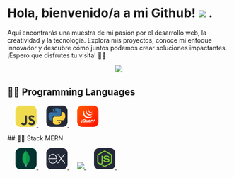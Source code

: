 <h1>Hola, bienvenido/a a mi Github! <img src="https://media2.giphy.com/media/QssGEmpkyEOhBCb7e1/giphy.gif?cid=ecf05e47a0n3gi1bfqntqmob8g9aid1oyj2wr3ds3mg700bl&rid=giphy.gif" width ="25"> .</h1>
<p>
  Aquí encontrarás una muestra de mi pasión por el desarrollo web, la creatividad y la tecnología. Explora mis proyectos, conoce mi enfoque innovador y descubre cómo juntos podemos crear soluciones impactantes. ¡Espero que disfrutes tu visita! 🚀💡  
</p>

<p align="center">
  <a href="https://github.com/DenverCoder1/readme-typing-svg"><img src="https://readme-typing-svg.herokuapp.com?font=Time+New+Roman&color=magenta&size=25&center=true&vCenter=true&width=600&height=100&lines=Valentina+Alejandra+Toledo..&hearts;++;Front-End+Developer;Analista+programadora,;STGO+Chile,;Active+Learner/Researcher,;Love+to+learn+new+stuffs..<3"></a>
</p>

## 👨‍💻 Programming Languages

<p  align="left">
    &emsp;
    <a href="#">
         <img alt="Javascript" src="./icons/JavaScript.svg" width="48">    
    </a>
    &emsp;
    <a href="#" target="_blank"> 
         <img alt="Python" src="./icons/Python-Dark.svg" width="48">
   </a>
    &emsp;
    <a href="#" target="_blank"> 
         <img alt="Jquery" src="./icons/JQuery.svg" width="48">
   </a>
</p>
## 👨‍💻 Stack MERN
  <p align="left">
    &emsp; 
    <a href="#" target="_blank"> 
     <img src="./icons/MongoDB.svg" width="48">  
    </a>   
    &emsp;
    <a href="#" target="_blank">
      <img src="./icons/ExpressJS-Dark.svg" width="48">    
    </a> 
     &emsp;
    <a href="#" target="_blank"> 
      <img src="https://cdn.freebiesupply.com/logos/large/2x/react-1-logo-png-transparent.png" width="48">
    </a>
      &emsp;
  <a href="https://es.react.dev/" target="_blank">  
      <img src="./icons/NodeJS-Dark.svg" width="48"> 
  </a>
  &emsp;
 </p>

<!--
**valentinatp/valentinatp** is a ✨ _special_ ✨ repository because its `README.md` (this file) appears on your GitHub profile.

Here are some ideas to get you started:

- 🔭 I’m currently working on ...
- 🌱 I’m currently learning ...
- 👯 I’m looking to collaborate on ...
- 🤔 I’m looking for help with ...
- 💬 Ask me about ...
- 📫 How to reach me: ...
- 😄 Pronouns: ...
- ⚡ Fun fact: ...
-->
